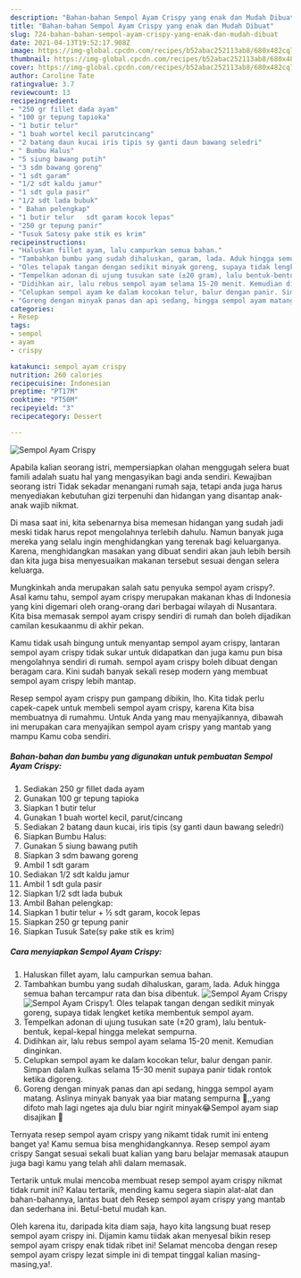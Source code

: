 ```yaml
---
description: "Bahan-bahan Sempol Ayam Crispy yang enak dan Mudah Dibuat"
title: "Bahan-bahan Sempol Ayam Crispy yang enak dan Mudah Dibuat"
slug: 724-bahan-bahan-sempol-ayam-crispy-yang-enak-dan-mudah-dibuat
date: 2021-04-13T19:52:17.908Z
image: https://img-global.cpcdn.com/recipes/b52abac252113ab8/680x482cq70/sempol-ayam-crispy-foto-resep-utama.jpg
thumbnail: https://img-global.cpcdn.com/recipes/b52abac252113ab8/680x482cq70/sempol-ayam-crispy-foto-resep-utama.jpg
cover: https://img-global.cpcdn.com/recipes/b52abac252113ab8/680x482cq70/sempol-ayam-crispy-foto-resep-utama.jpg
author: Caroline Tate
ratingvalue: 3.7
reviewcount: 13
recipeingredient:
- "250 gr fillet dada ayam"
- "100 gr tepung tapioka"
- "1 butir telur"
- "1 buah wortel kecil parutcincang"
- "2 batang daun kucai iris tipis sy ganti daun bawang seledri"
- " Bumbu Halus"
- "5 siung bawang putih"
- "3 sdm bawang goreng"
- "1 sdt garam"
- "1/2 sdt kaldu jamur"
- "1 sdt gula pasir"
- "1/2 sdt lada bubuk"
- " Bahan pelengkap"
- "1 butir telur   sdt garam kocok lepas"
- "250 gr tepung panir"
- "Tusuk Satesy pake stik es krim"
recipeinstructions:
- "Haluskan fillet ayam, lalu campurkan semua bahan."
- "Tambahkan bumbu yang sudah dihaluskan, garam, lada. Aduk hingga semua bahan tercampur rata dan bisa dibentuk."
- "Oles telapak tangan dengan sedikit minyak goreng, supaya tidak lengket ketika membentuk sempol ayam."
- "Tempelkan adonan di ujung tusukan sate (±20 gram), lalu bentuk-bentuk, kepal-kepal hingga melekat sempurna."
- "Didihkan air, lalu rebus sempol ayam selama 15-20 menit. Kemudian dinginkan."
- "Celupkan sempol ayam ke dalam kocokan telur, balur dengan panir. Simpan dalam kulkas selama 15-30 menit supaya panir tidak rontok ketika digoreng."
- "Goreng dengan minyak panas dan api sedang, hingga sempol ayam matang. Aslinya minyak banyak yaa biar matang sempurna 🤗,,yang difoto mah lagi ngetes aja dulu biar ngirit minyak😂Sempol ayam siap disajikan 🤗"
categories:
- Resep
tags:
- sempol
- ayam
- crispy

katakunci: sempol ayam crispy 
nutrition: 260 calories
recipecuisine: Indonesian
preptime: "PT17M"
cooktime: "PT50M"
recipeyield: "3"
recipecategory: Dessert

---
```



![Sempol Ayam Crispy](https://img-global.cpcdn.com/recipes/b52abac252113ab8/680x482cq70/sempol-ayam-crispy-foto-resep-utama.jpg)

Apabila kalian seorang istri, mempersiapkan olahan menggugah selera buat famili adalah suatu hal yang mengasyikan bagi anda sendiri. Kewajiban seorang istri Tidak sekadar menangani rumah saja, tetapi anda juga harus menyediakan kebutuhan gizi terpenuhi dan hidangan yang disantap anak-anak wajib nikmat.

Di masa  saat ini, kita sebenarnya bisa memesan hidangan yang sudah jadi meski tidak harus repot mengolahnya terlebih dahulu. Namun banyak juga mereka yang selalu ingin menghidangkan yang terenak bagi keluarganya. Karena, menghidangkan masakan yang dibuat sendiri akan jauh lebih bersih dan kita juga bisa menyesuaikan makanan tersebut sesuai dengan selera keluarga. 



Mungkinkah anda merupakan salah satu penyuka sempol ayam crispy?. Asal kamu tahu, sempol ayam crispy merupakan makanan khas di Indonesia yang kini digemari oleh orang-orang dari berbagai wilayah di Nusantara. Kita bisa memasak sempol ayam crispy sendiri di rumah dan boleh dijadikan camilan kesukaanmu di akhir pekan.

Kamu tidak usah bingung untuk menyantap sempol ayam crispy, lantaran sempol ayam crispy tidak sukar untuk didapatkan dan juga kamu pun bisa mengolahnya sendiri di rumah. sempol ayam crispy boleh dibuat dengan beragam cara. Kini sudah banyak sekali resep modern yang membuat sempol ayam crispy lebih mantap.

Resep sempol ayam crispy pun gampang dibikin, lho. Kita tidak perlu capek-capek untuk membeli sempol ayam crispy, karena Kita bisa membuatnya di rumahmu. Untuk Anda yang mau menyajikannya, dibawah ini merupakan cara menyajikan sempol ayam crispy yang mantab yang mampu Kamu coba sendiri.

<!--inarticleads1-->

##### Bahan-bahan dan bumbu yang digunakan untuk pembuatan Sempol Ayam Crispy:

1. Sediakan 250 gr fillet dada ayam
1. Gunakan 100 gr tepung tapioka
1. Siapkan 1 butir telur
1. Gunakan 1 buah wortel kecil, parut/cincang
1. Sediakan 2 batang daun kucai, iris tipis (sy ganti daun bawang seledri)
1. Siapkan  Bumbu Halus:
1. Gunakan 5 siung bawang putih
1. Siapkan 3 sdm bawang goreng
1. Ambil 1 sdt garam
1. Sediakan 1/2 sdt kaldu jamur
1. Ambil 1 sdt gula pasir
1. Siapkan 1/2 sdt lada bubuk
1. Ambil  Bahan pelengkap:
1. Siapkan 1 butir telur + ½ sdt garam, kocok lepas
1. Siapkan 250 gr tepung panir
1. Siapkan Tusuk Sate(sy pake stik es krim)




<!--inarticleads2-->

##### Cara menyiapkan Sempol Ayam Crispy:

1. Haluskan fillet ayam, lalu campurkan semua bahan.
1. Tambahkan bumbu yang sudah dihaluskan, garam, lada. Aduk hingga semua bahan tercampur rata dan bisa dibentuk.
<img src="https://img-global.cpcdn.com/steps/9736221d97210db6/160x128cq70/sempol-ayam-crispy-langkah-memasak-2-foto.jpg" alt="Sempol Ayam Crispy"><img src="https://img-global.cpcdn.com/steps/9c1e3814f614a9f2/160x128cq70/sempol-ayam-crispy-langkah-memasak-2-foto.jpg" alt="Sempol Ayam Crispy">1. Oles telapak tangan dengan sedikit minyak goreng, supaya tidak lengket ketika membentuk sempol ayam.
1. Tempelkan adonan di ujung tusukan sate (±20 gram), lalu bentuk-bentuk, kepal-kepal hingga melekat sempurna.
1. Didihkan air, lalu rebus sempol ayam selama 15-20 menit. Kemudian dinginkan.
1. Celupkan sempol ayam ke dalam kocokan telur, balur dengan panir. Simpan dalam kulkas selama 15-30 menit supaya panir tidak rontok ketika digoreng.
1. Goreng dengan minyak panas dan api sedang, hingga sempol ayam matang. Aslinya minyak banyak yaa biar matang sempurna 🤗,,yang difoto mah lagi ngetes aja dulu biar ngirit minyak😂Sempol ayam siap disajikan 🤗




Ternyata resep sempol ayam crispy yang nikamt tidak rumit ini enteng banget ya! Kamu semua bisa menghidangkannya. Resep sempol ayam crispy Sangat sesuai sekali buat kalian yang baru belajar memasak ataupun juga bagi kamu yang telah ahli dalam memasak.

Tertarik untuk mulai mencoba membuat resep sempol ayam crispy nikmat tidak rumit ini? Kalau tertarik, mending kamu segera siapin alat-alat dan bahan-bahannya, lantas buat deh Resep sempol ayam crispy yang mantab dan sederhana ini. Betul-betul mudah kan. 

Oleh karena itu, daripada kita diam saja, hayo kita langsung buat resep sempol ayam crispy ini. Dijamin kamu tiidak akan menyesal bikin resep sempol ayam crispy enak tidak ribet ini! Selamat mencoba dengan resep sempol ayam crispy lezat simple ini di tempat tinggal kalian masing-masing,ya!.

